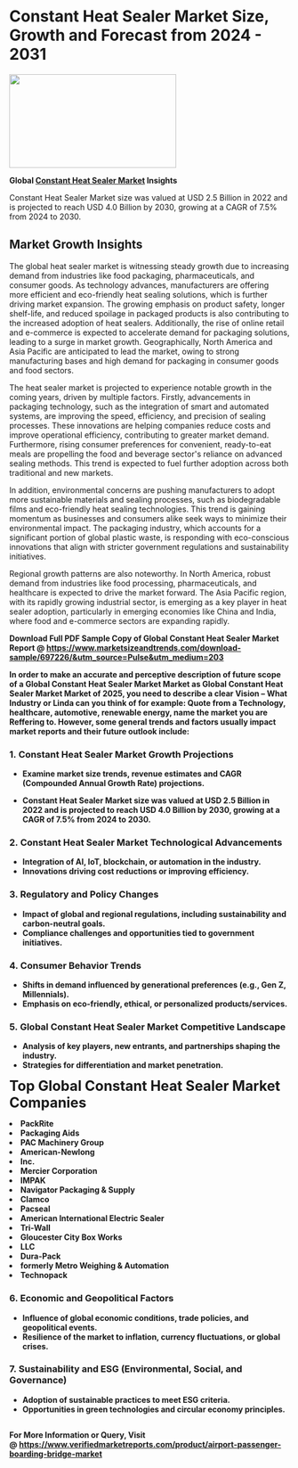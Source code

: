 <H1>Constant Heat Sealer Market Size, Growth and Forecast from 2024 - 2031</H1><img class="aligncenter size-medium wp-image-584254" src="https://thirdeyenews.in/wp-content/uploads/2024/09/Global-Market-Research-300x168.jpeg" alt="" width="300" height="168" /><p><strong>Global&nbsp;<a href="https://www.marketsizeandtrends.com/download-sample/697226/&amp;utm_source=Pulse&amp;utm_medium=203">Constant Heat Sealer Market</a> Insights</strong></p><p>Constant Heat Sealer Market size was valued at USD 2.5 Billion in 2022 and is projected to reach USD 4.0 Billion by 2030, growing at a CAGR of 7.5% from 2024 to 2030.</p><p><h2>Market Growth Insights</h2> <p>The global heat sealer market is witnessing steady growth due to increasing demand from industries like food packaging, pharmaceuticals, and consumer goods. As technology advances, manufacturers are offering more efficient and eco-friendly heat sealing solutions, which is further driving market expansion. The growing emphasis on product safety, longer shelf-life, and reduced spoilage in packaged products is also contributing to the increased adoption of heat sealers. Additionally, the rise of online retail and e-commerce is expected to accelerate demand for packaging solutions, leading to a surge in market growth. Geographically, North America and Asia Pacific are anticipated to lead the market, owing to strong manufacturing bases and high demand for packaging in consumer goods and food sectors.</p> <p><strong></strong></p> <p>The heat sealer market is projected to experience notable growth in the coming years, driven by multiple factors. Firstly, advancements in packaging technology, such as the integration of smart and automated systems, are improving the speed, efficiency, and precision of sealing processes. These innovations are helping companies reduce costs and improve operational efficiency, contributing to greater market demand. Furthermore, rising consumer preferences for convenient, ready-to-eat meals are propelling the food and beverage sector's reliance on advanced sealing methods. This trend is expected to fuel further adoption across both traditional and new markets.</p> <p>In addition, environmental concerns are pushing manufacturers to adopt more sustainable materials and sealing processes, such as biodegradable films and eco-friendly heat sealing technologies. This trend is gaining momentum as businesses and consumers alike seek ways to minimize their environmental impact. The packaging industry, which accounts for a significant portion of global plastic waste, is responding with eco-conscious innovations that align with stricter government regulations and sustainability initiatives.</p> <p>Regional growth patterns are also noteworthy. In North America, robust demand from industries like food processing, pharmaceuticals, and healthcare is expected to drive the market forward. The Asia Pacific region, with its rapidly growing industrial sector, is emerging as a key player in heat sealer adoption, particularly in emerging economies like China and India, where food and e-commerce sectors are expanding rapidly.</p> <p><strong></p><p><span class=""><strong>Download Full PDF Sample Copy of Global Constant Heat Sealer Market Report</strong> @ <a href="https://www.marketsizeandtrends.com/download-sample/697226/&amp;utm_source=Pulse&amp;utm_medium=203" target="_blank">https://www.marketsizeandtrends.com/download-sample/697226/&amp;utm_source=Pulse&amp;utm_medium=203</a></span></p><p>In order to make an accurate and perceptive description of future scope of a Global&nbsp;Constant Heat Sealer Market Market as Global&nbsp;Constant Heat Sealer Market Market of 2025, you need to describe a clear Vision &ndash; What Industry or Linda can you think of for example: Quote from a Technology, healthcare, automotive, renewable energy, name the market you are Reffering to. However, some general trends and factors usually impact market reports and their future outlook include:</p><h3>1.&nbsp;<strong>Constant Heat Sealer Market Growth Projections</strong></h3><ul><li>Examine market size trends, revenue estimates and CAGR (Compounded Annual Growth Rate) projections.</li><li><p>Constant Heat Sealer Market size was valued at USD 2.5 Billion in 2022 and is projected to reach USD 4.0 Billion by 2030, growing at a CAGR of 7.5% from 2024 to 2030.</p></li></ul><h3>2.&nbsp;<strong>Constant Heat Sealer Market Technological Advancements</strong></h3><ul><li>Integration of AI, IoT, blockchain, or automation in the industry.</li><li>Innovations driving cost reductions or improving efficiency.</li></ul><h3>3.&nbsp;<strong>Regulatory and Policy Changes</strong></h3><ul><li>Impact of global and regional regulations, including sustainability and carbon-neutral goals.</li><li>Compliance challenges and opportunities tied to government initiatives.</li></ul><h3>4.&nbsp;<strong>Consumer Behavior Trends</strong></h3><ul><li>Shifts in demand influenced by generational preferences (e.g., Gen Z, Millennials).</li><li>Emphasis on eco-friendly, ethical, or personalized products/services.</li></ul><h3>5.&nbsp;<strong>Global Constant Heat Sealer Market Competitive Landscape</strong></h3><ul><li>Analysis of key players, new entrants, and partnerships shaping the industry.</li><li>Strategies for differentiation and market penetration.</li></ul><p data-pm-slice="1 1 []"><span style="color: inherit; font-family: inherit; font-size: 25px;">Top Global Constant Heat Sealer Market Companies</span></p><div class="" data-test-id=""><p><li>PackRite</li><li> Packaging Aids</li><li> PAC Machinery Group</li><li> American-Newlong</li><li> Inc.</li><li> Mercier Corporation</li><li> IMPAK</li><li> Navigator Packaging & Supply</li><li> Clamco</li><li> Pacseal</li><li> American International Electric Sealer</li><li> Tri-Wall</li><li> Gloucester City Box Works</li><li> LLC</li><li> Dura-Pack</li><li> formerly Metro Weighing & Automation</li><li> Technopack</li></p></div><h3>6.&nbsp;<strong>Economic and Geopolitical Factors</strong></h3><ul><li>Influence of global economic conditions, trade policies, and geopolitical events.</li><li>Resilience of the market to inflation, currency fluctuations, or global crises.</li></ul><h3>7.&nbsp;<strong>Sustainability and ESG (Environmental, Social, and Governance)</strong></h3><ul><li>Adoption of sustainable practices to meet ESG criteria.</li><li>Opportunities in green technologies and circular economy principles.</li></ul><h2><strong style="font-size: 14px;">For More Information or Query, Visit @&nbsp;</strong><a style="background-color: #ffffff; font-size: 14px;" href="https://www.marketsizeandtrends.com/report/constant-heat-sealer-market/" target="_blank">https://www.verifiedmarketreports.com/product/airport-passenger-boarding-bridge-market</a></h2>
